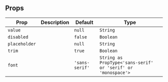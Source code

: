 ## Props

| Prop          | Description | Default        | Type                                                         |
| ------------- | ----------- | -------------- | ------------------------------------------------------------ |
| `value`       |             | `null`         | `String`                                                     |
| `disabled`    |             | `false`        | `Boolean`                                                    |
| `placeholder` |             | `null`         | `String`                                                     |
| `trim`        |             | `true`         | `Boolean`                                                    |
| `font`        |             | `'sans-serif'` | `String as PropType<'sans-serif' or 'serif' or 'monospace'>` |
